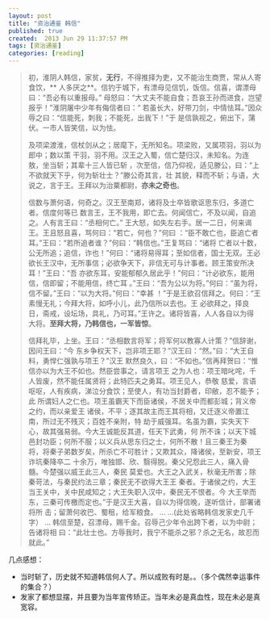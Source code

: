 ```yaml
---
layout: post
title: "资治通鉴 韩信"
published: true
created:  2013 Jun 29 11:37:57 PM
tags: [资治通鉴]
categories: [reading]
---
```


>初，淮阴人韩信，家贫，**无行**，不得推择为吏，又不能治生商贾，常从人寄食饮，**
>人多厌之**。信钓于城下，有漂母见信饥，饭信。信喜，谓漂母曰：“吾必有以重报母。”
>母怒曰：“大丈夫不能自食；吾哀王孙而进食，岂望报乎！”淮阴屠中少年有侮信者曰：“
>若虽长大，好带刀剑，中情怯耳。”因众辱之曰：“信能死，刺我；不能死，出我下！”于
>是信孰视之，俯出下，蒲伏。一市人皆笑信，以为怯。 
>
>及项梁渡淮，信杖剑从之；居麾下，无所知名。项梁败，又属项羽，羽以为郎中；数以策
>干羽，羽不用。汉王之入蜀，信亡楚归汉，未知名。为连敖，坐当斩；其辈十三人皆已斩
>，次至信，信乃仰视，适见滕公，曰：“上不欲就天下乎，何为斩壮士？”滕公奇其言，壮
>其貌，释而不斩；与语，大说之，言于王。王拜以为治粟都尉，**亦未之奇也**。 
>
>信数与萧何语，何奇之。汉王至南郑，诸将及士卒皆歌讴思东归，多道亡者。信度何等已
>数言王，王不我用，即亡去。何闻信亡，不及以闻，自追之。人有言王曰：“丞相何亡。”
>王大怒，如失左右手。居一二日，何来谒王。王且怒且喜，骂何曰：“若亡，何也？”何曰
>：“臣不敢亡也，臣追亡者耳。”王曰：“若所追者谁？”何曰：“韩信也。”王复骂曰：“诸将
>亡者以十数，公无所追；追信，诈也！”何曰：“诸将易得耳；至如信者，国士无双。王必
>欲长王汉中，无所事信；必欲争天下，非信无可与计事者。顾王策安所决耳！”王曰：“吾
>亦欲东耳，安能郁郁久居此乎！”何曰：“计必欲东，能用信，信即留；不能用信，终亡耳
>。”王曰：“吾为公以为将。”何曰：“虽为将，信不留。”王曰：“以为大将。”何曰：“幸甚
>！”于是王欲召信拜之。何曰：“王素慢无礼；今拜大将，如呼小儿，此乃信所以去也。王
>必欲拜之，择良日，斋戒，设坛场，具礼，乃可耳。”王许之。诸将皆喜，人人各自以为得
>大将。**至拜大将，乃韩信也，一军皆惊**。 
>
>信拜礼毕，上坐。王曰：“丞相数言将军；将军何以教寡人计策？”信辞谢，因问王曰：“今
>东乡争权天下，岂非项王耶？”汉王曰：“然。”曰：“大王自料，勇悍仁强孰与项王？”汉王
>默然良久，曰：“不如也。”信再拜贺曰：“惟信亦以为大王不如也。然臣尝事之，请言项王
>之为人也：项王暗叱咤，千人皆废，然不能任属贤将；此特匹夫之勇耳。项王见人，恭敬
>慈爱，言语呕呕，人有疾病，涕泣分食饮；至使人，有功当封爵者，印敝，忍不能予；此
>所谓妇人之仁也。项王虽霸天下而臣诸侯，不居关中而都彭城；背义帝之约，而以亲爱王
>诸侯，不平；逐其故主而王其将相，又迁逐义帝置江南，所过无不残灭；百姓不亲附，特
>劫于威强耳。名虽为霸，实失天下心，故其强易弱。今大王诚能反其道，任天下武勇，何
>所不诛；以天下城邑封功臣；何所不服；以义兵从思东归之士，何所不散！且三秦王为秦
>将，将秦子弟数岁矣，所杀亡不可胜计；又欺其众，降诸侯，至新安，项王诈坑秦降卒二
>十余万，唯独邯、欣、翳得脱。秦父兄怨此三人，痛入骨髓。今楚强以威王此三人，秦民
>莫爱也。大王之入武关，秋毫无所害；除秦苛法，与秦民约法三章；秦民无不欲得大王王
>秦者。于诸侯之约，大王当王关中，关中民咸知之；大王失职入汉中，秦民无不恨者。今
>大王举而东，三秦可传檄而定也。”于是汉王大喜，自以为得信晚，遂听信计，部署诸将所
>击；留萧何收巴、蜀租，给军粮食。
>...
>...(此处省略韩信发家史几千字）
>...
>韩信至楚，召漂母，赐千金。召辱己少年令出跨下者，以为中尉；告诸将相
>曰：“此壮士也。方辱我时，我宁不能杀之邪？杀之无名，故忍而就此。”

几点感想：

* 当时斩了，历史就不知道韩信何人了。所以成败有时是。。（多个偶然幸运事件的集合？）
* 发家了都想显摆，并且要为当年宣传矫正。当年未必是真血性，现在未必是真宽容。

